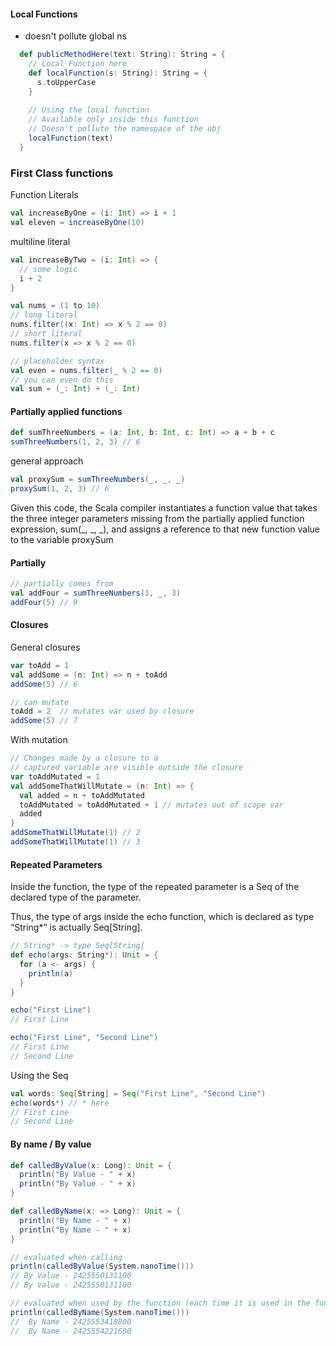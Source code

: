 #### Local Functions
 - doesn't pollute global ns
```scala
  def publicMethodHere(text: String): String = {
    // Local Function here
    def localFunction(s: String): String = {
      s.toUpperCase
    }
    
    // Using the local function
    // Available only inside this function
    // Doesn't pollute the namespace of the obj
    localFunction(text)    
  }
```

### First Class functions

Function Literals
```scala
val increaseByOne = (i: Int) => i + 1
val eleven = increaseByOne(10)
```
multiline literal
```scala
val increaseByTwo = (i: Int) => {
  // some logic
  i + 2
}
```
```scala
val nums = (1 to 10)
// long literal
nums.filter((x: Int) => x % 2 == 0)
// short literal
nums.filter(x => x % 2 == 0)

// placeholder syntax
val even = nums.filter(_ % 2 == 0)
// you can even do this
val sum = (_: Int) + (_: Int)
```

#### Partially applied functions
```scala
def sumThreeNumbers = (a: Int, b: Int, c: Int) => a + b + c
sumThreeNumbers(1, 2, 3) // 6
```
general approach
```scala
val proxySum = sumThreeNumbers(_, _, _)
proxySum(1, 2, 3) // 6
```
Given this code, the Scala compiler instantiates a function value that takes 
the three integer parameters missing from the partially applied function expression,
sum(_, _, _), and assigns a reference to that new function value
to the variable proxySum


#### Partially
```scala
// partially comes from
val addFour = sumThreeNumbers(1, _, 3)
addFour(5) // 9
```

#### Closures
General closures
```scala
var toAdd = 1
val addSome = (n: Int) => n + toAdd
addSome(5) // 6

// can mutate
toAdd = 2  // mutates var used by closure
addSome(5) // 7
```
With mutation
```scala
// Changes made by a closure to a
// captured variable are visible outside the closure
var toAddMutated = 1
val addSomeThatWillMutate = (n: Int) => {
  val added = n + toAddMutated
  toAddMutated = toAddMutated + 1 // mutates out of scope var
  added
}
addSomeThatWillMutate(1) // 2
addSomeThatWillMutate(1) // 3
```

#### Repeated Parameters
Inside the function, the type of the repeated parameter is a Seq of the declared type of the parameter.

Thus, the type of args inside the echo function, which is declared as type “String*” is actually Seq[String].
```scala
// String* -> type Seq[String]
def echo(args: String*): Unit = {
  for (a <- args) {
    println(a)
  }
}
```
```scala
echo("First Line")
// First Line

echo("First Line", "Second Line")
// First Line
// Second Line
```

Using the Seq
```scala
val words: Seq[String] = Seq("First Line", "Second Line")
echo(words*) // * here
// First Line
// Second Line
```

#### By name / By value
```scala
def calledByValue(x: Long): Unit = {
  println("By Value - " + x)
  println("By Value - " + x)
}

def calledByName(x: => Long): Unit = {
  println("By Name - " + x)
  println("By Name - " + x)
}

// evaluated when calling
println(calledByValue(System.nanoTime()))
// By Value - 2425550131100
// By Value - 2425550131100

// evaluated when used by the function (each time it is used in the function)
println(calledByName(System.nanoTime()))
//  By Name - 2425553418800
//  By Name - 2425554221600
```